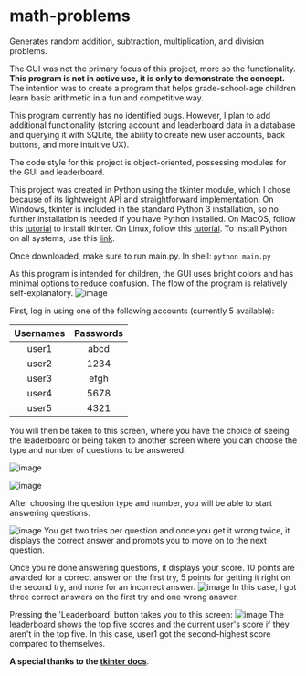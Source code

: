 # math-problems
Generates random addition, subtraction, multiplication, and division problems. 

The GUI was not the primary focus of this project, more so the functionality. __This program is not in active use, it is only to demonstrate the concept.__ The intention was to create a program that helps grade-school-age children learn basic arithmetic in a fun and competitive way.

This program currently has no identified bugs. However, I plan to add additional functionality (storing account and leaderboard data in a database and querying it with SQLite, the ability to create new user accounts, back buttons, and more intuitive UX).

The code style for this project is object-oriented, possessing modules for the GUI and leaderboard.

This project was created in Python using the tkinter module, which I chose because of its lightweight API and straightforward implementation. On Windows, tkinter is included in the standard Python 3 installation, so no further installation is needed if you have Python installed.
On MacOS, follow this [tutorial](https://www.geeksforgeeks.org/how-to-install-tkinter-on-macos/) to install tkinter. 
On Linux, follow this [tutorial](https://www.geeksforgeeks.org/how-to-install-tkinter-on-linux/).
To install Python on all systems, use this [link](https://www.python.org/downloads/).

Once downloaded, make sure to run main.py.
In shell:
`python main.py`

As this program is intended for children, the GUI uses bright colors and has minimal options to reduce confusion. The flow of the program is relatively self-explanatory.
![image](https://github.com/akshay-p-123/math-problems/assets/80610931/13cb7d48-0cd5-4a32-ac09-89aeba56571b)

First, log in using one of the following accounts (currently 5 available):

 Usernames|Passwords 
 :----------:|:---------: 
 user1|abcd  
 user2|1234
 user3|efgh
 user4|5678
 user5|4321
 
You will then be taken to this screen, where you have the choice of seeing the leaderboard or being taken to another screen where you can choose the type and number of questions to be answered.


![image](https://github.com/akshay-p-123/math-problems/assets/80610931/69cb7aa2-e30b-45e5-bfe5-2f332e22cc0f)





![image](https://github.com/akshay-p-123/math-problems/assets/80610931/0820297a-d7e0-466a-b94e-7222849ab54c)






After choosing the question type and number, you will be able to start answering questions. 

![image](https://github.com/akshay-p-123/math-problems/assets/80610931/7b383306-bde0-4e51-bce6-b04293caa1fe)
You get two tries per question and once you get it wrong twice, it displays the correct answer and prompts you to move on to the next question. 




Once you're done answering questions, it displays your score. 10 points are awarded for a correct answer on the first try, 5 points for getting it right on the second try, and none for an incorrect answer. 
![image](https://github.com/akshay-p-123/math-problems/assets/80610931/3bc7648a-0cde-4e26-a8f8-ac54b17efc57)
In this case, I got three correct answers on the first try and one wrong answer.




Pressing the 'Leaderboard' button takes you to this screen:
![image](https://github.com/akshay-p-123/math-problems/assets/80610931/605b783c-aa9a-4564-8802-1b99f8def921)
The leaderboard shows the top five scores and the current user's score if they aren't in the top five. In this case, user1 got the second-highest score compared to themselves.





__A special thanks to the [tkinter docs](https://docs.python.org/3/library/tk.html)__.



 
 
 
